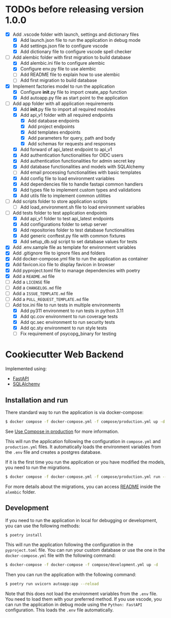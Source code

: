 # TODOs before releasing version 1.0.0

- [x] Add .vscode folder with launch, settings and dictionary files
  - [x] Add launch.json file to run the application in debug mode
  - [x] Add settings.json file to configure vscode
  - [x] Add dictionary file to configure vscode spell checker
- [ ] Add alembic folder with first migration to build database
  - [x] Add alembic.ini file to configure alembic
  - [x] Configure env.py file to use alembic
  - [ ] Add README file to explain how to use alembic
  - [ ] Add first migration to build database
- [x] Implement factories model to run the application
  - [x] Configure **init**.py file to import create_app function
  - [x] Add autoapp.py file as start point to the application
- [ ] Add app folder with all application requirements
  - [x] Add **init**.py file to import all required modules
  - [x] Add api_v1 folder with all required endpoints
    - [x] Add database endpoints
    - [x] Add project endpoints
    - [x] Add templates endpoints
    - [x] Add parameters for query, path and body
    - [x] Add schemas for requests and responses
  - [x] Add forward of api_latest endpoint to api_v1
  - [x] Add authentication functionalities for OIDC users
  - [x] Add authentication functionalities for admin secret key
  - [x] Add database functionalities and models with SQLAlchemy
  - [ ] Add email processing functionalities with basic templates
  - [x] Add config file to load environment variables
  - [x] Add dependencies file to handle fastapi common handlers
  - [x] Add types file to implement custom types and validations
  - [x] Add utils file to implement common utilities
- [ ] Add scripts folder to store application scripts
  - [ ] Add load_environment.sh file to load environment variables
- [ ] Add tests folder to test application endpoints
  - [x] Add api_v1 folder to test api_latest endpoints
  - [x] Add configurations folder to setup server
  - [x] Add repositories folder to test database functionalities
  - [x] Add generic conftest.py file with common fixtures
  - [x] Add setup_db.sql script to set database values for tests
- [x] Add .env.sample file as template for environment variables
- [x] Add .gitignore file to ignore files and folders
- [x] Add docker-compose.yml file to run the application as container
- [x] Add favicon.ico file to display favicon in browser
- [x] Add pyproject.toml file to manage dependencies with poetry
- [x] Add a `README.md` file
- [ ] Add a `LICENSE` file
- [ ] Add a `CHANGELOG.md` file
- [ ] Add a `ISSUE_TEMPLATE.md` file
- [ ] Add a `PULL_REQUEST_TEMPLATE.md` file
- [ ] Add tox.ini file to run tests in multiple environments
  - [x] Add py311 environment to run tests in python 3.11
  - [x] Add qc.cov environment to run coverage tests
  - [x] Add qc.sec environment to run security tests
  - [x] Add qc.sty environment to run style tests
  - [ ] Fix requirement of psycopg_binary for testing

# Cookiecutter Web Backend

Implemented using:

- [FastAPI](https://fastapi.tiangolo.com/)
- [SQLAlchemy](https://www.sqlalchemy.org/)

## Installation and run

There standard way to run the application is via docker-compose:

```bash
$ docker compose -f docker-compose.yml -f compose/production.yml up -d
```

See [Use Compose in production](https://docs.docker.com/compose/production/) for more information.

This will run the application following the configuration in `compose.yml` and `production.yml` files.
It automatically loads the environment variables from the `.env` file and creates a postgres database.

If it is the first time you run the application or you have modified the models, you need to run the migrations.

```bash
$ docker compose -f docker-compose.yml -f compose/production.yml run --rm backend alembic upgrade head
```

For more details about the migrations, you can access [README](alembic/README.md) inside the `alembic` folder.

## Development

If you need to run the application in local for debugging or development, you can use the following methods:

```bash
$ poetry install
```

This will run the application following the configuration in the `pyproject.toml` file. You can run your custom database or use the one in the `docker-compose.yml` file with the following command:

```bash
$ docker-compose -f docker-compose -f compose/development.yml up -d
```

Then you can run the application with the following command:

```bash
$ poetry run uvicorn autoapp:app --reload
```

Note that this does not load the environment variables from the `.env` file. You need to load them with your preferred method.
If you use vscode, you can run the application in debug mode using the `Python: FastAPI` configuration. This loads the `.env` file automatically.
